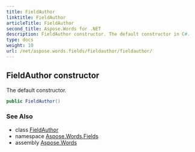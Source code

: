 ```yaml
---
title: FieldAuthor
linktitle: FieldAuthor
articleTitle: FieldAuthor
second_title: Aspose.Words for .NET
description: FieldAuthor constructor. The default constructor in C#.
type: docs
weight: 10
url: /net/aspose.words.fields/fieldauthor/fieldauthor/
---
```

## FieldAuthor constructor

The default constructor.

```csharp
public FieldAuthor()
```

### See Also

* class [FieldAuthor](../)
* namespace [Aspose.Words.Fields](../../../aspose.words.fields/)
* assembly [Aspose.Words](../../../)
